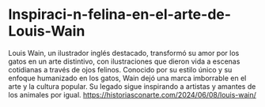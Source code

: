 # Inspiraci-n-felina-en-el-arte-de-Louis-Wain
Louis Wain, un ilustrador inglés destacado, transformó su amor por los gatos en un arte distintivo, con ilustraciones que dieron vida a escenas cotidianas a través de ojos felinos. Conocido por su estilo único y su enfoque humanizado en los gatos, Wain dejó una marca imborrable en el arte y la cultura popular. Su legado sigue inspirando a artistas y amantes de los animales por igual.
https://historiasconarte.com/2024/06/08/louis-wain/
